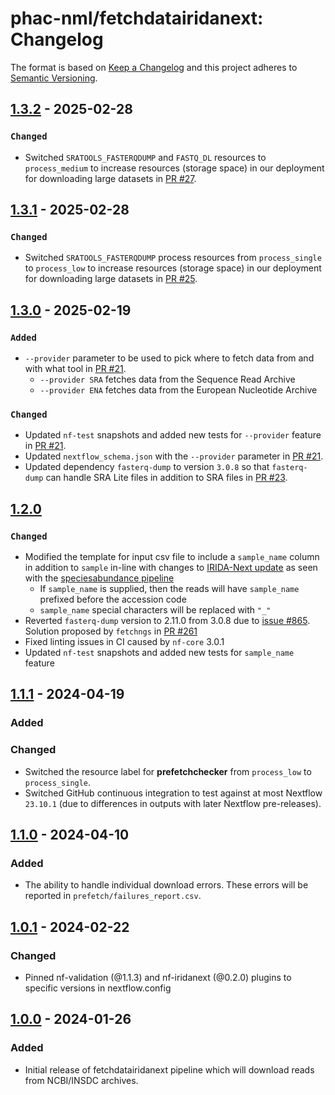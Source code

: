 # phac-nml/fetchdatairidanext: Changelog

The format is based on [Keep a Changelog](https://keepachangelog.com/en/1.0.0/)
and this project adheres to [Semantic Versioning](https://semver.org/spec/v2.0.0.html).

## [1.3.2] - 2025-02-28

### `Changed`

- Switched `SRATOOLS_FASTERQDUMP` and `FASTQ_DL` resources to `process_medium` to increase resources (storage space) in our deployment for downloading large datasets in [PR #27](https://github.com/phac-nml/fetchdatairidanext/pull/27).

## [1.3.1] - 2025-02-28

### `Changed`

- Switched `SRATOOLS_FASTERQDUMP` process resources from `process_single` to `process_low` to increase resources (storage space) in our deployment for downloading large datasets in [PR #25](https://github.com/phac-nml/fetchdatairidanext/pull/25).

## [1.3.0] - 2025-02-19

### `Added`

- `--provider` parameter to be used to pick where to fetch data from and with what tool in [PR #21](https://github.com/phac-nml/fetchdatairidanext/pull/21).
  - `--provider SRA` fetches data from the Sequence Read Archive
  - `--provider ENA` fetches data from the European Nucleotide Archive

### `Changed`

- Updated `nf-test` snapshots and added new tests for `--provider` feature in [PR #21](https://github.com/phac-nml/fetchdatairidanext/pull/21).
- Updated `nextflow_schema.json` with the `--provider` parameter in [PR #21](https://github.com/phac-nml/fetchdatairidanext/pull/21).
- Updated dependency `fasterq-dump` to version `3.0.8` so that `fasterq-dump` can handle SRA Lite files in addition to SRA files in [PR #23](https://github.com/phac-nml/fetchdatairidanext/pull/23).

## [1.2.0]

### `Changed`

- Modified the template for input csv file to include a `sample_name` column in addition to `sample` in-line with changes to [IRIDA-Next update] as seen with the [speciesabundance pipeline]
  - If `sample_name` is supplied, then the reads will have `sample_name` prefixed before the accession code
  - `sample_name` special characters will be replaced with `"_"`
- Reverted `fasterq-dump` version to 2.11.0 from 3.0.8 due to [issue #865]. Solution proposed by `fetchngs` in [PR #261]
- Fixed linting issues in CI caused by `nf-core` 3.0.1
- Updated `nf-test` snapshots and added new tests for `sample_name` feature

[irida-next update]: https://github.com/phac-nml/irida-next/pull/678
[speciesabundance pipeline]: https://github.com/phac-nml/speciesabundance/pull/24
[issue #865]: https://github.com/ncbi/sra-tools/issues/865
[pr #261]: https://github.com/nf-core/fetchngs/pull/261

## [1.1.1] - 2024-04-19

### Added

### Changed

- Switched the resource label for **prefetchchecker** from `process_low` to `process_single`.
- Switched GitHub continuous integration to test against at most Nextflow `23.10.1` (due to differences in outputs with later Nextflow pre-releases).

## [1.1.0] - 2024-04-10

### Added

- The ability to handle individual download errors. These errors will be reported in `prefetch/failures_report.csv`.

## [1.0.1] - 2024-02-22

### Changed

- Pinned nf-validation (@1.1.3) and nf-iridanext (@0.2.0) plugins to specific versions in nextflow.config

## [1.0.0] - 2024-01-26

### Added

- Initial release of fetchdatairidanext pipeline which will download reads from NCBI/INSDC archives.

[1.3.2]: https://github.com/phac-nml/fetchdatairidanext/releases/tag/1.3.2
[1.3.1]: https://github.com/phac-nml/fetchdatairidanext/releases/tag/1.3.1
[1.3.0]: https://github.com/phac-nml/fetchdatairidanext/releases/tag/1.3.0
[1.2.0]: https://github.com/phac-nml/fetchdatairidanext/releases/tag/1.2.0
[1.1.1]: https://github.com/phac-nml/fetchdatairidanext/releases/tag/1.1.1
[1.1.0]: https://github.com/phac-nml/fetchdatairidanext/releases/tag/1.1.0
[1.0.1]: https://github.com/phac-nml/fetchdatairidanext/releases/tag/1.0.1
[1.0.0]: https://github.com/phac-nml/fetchdatairidanext/releases/tag/1.0.0
